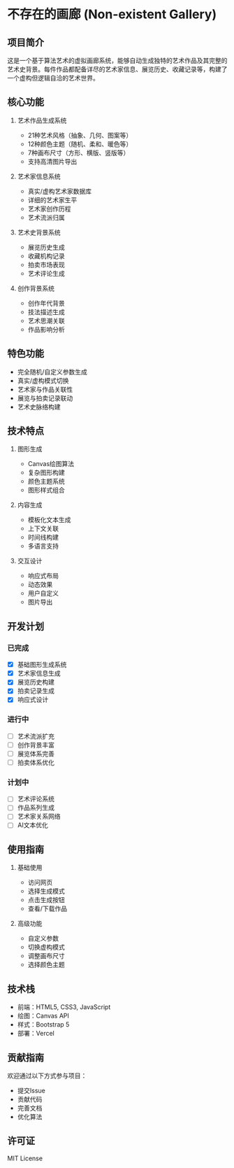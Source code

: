 # 不存在的画廊 (Non-existent Gallery)

## 项目简介
这是一个基于算法艺术的虚拟画廊系统，能够自动生成独特的艺术作品及其完整的艺术史背景。每件作品都配备详尽的艺术家信息、展览历史、收藏记录等，构建了一个虚构但逻辑自洽的艺术世界。

## 核心功能
1. 艺术作品生成系统
   - 21种艺术风格（抽象、几何、图案等）
   - 12种颜色主题（随机、柔和、暖色等）
   - 7种画布尺寸（方形、横版、竖版等）
   - 支持高清图片导出

2. 艺术家信息系统
   - 真实/虚构艺术家数据库
   - 详细的艺术家生平
   - 艺术家创作历程
   - 艺术流派归属

3. 艺术史背景系统
   - 展览历史生成
   - 收藏机构记录
   - 拍卖市场表现
   - 艺术评论生成

4. 创作背景系统
   - 创作年代背景
   - 技法描述生成
   - 艺术思潮关联
   - 作品影响分析

## 特色功能
- 完全随机/自定义参数生成
- 真实/虚构模式切换
- 艺术家与作品关联性
- 展览与拍卖记录联动
- 艺术史脉络构建

## 技术特点
1. 图形生成
   - Canvas绘图算法
   - 复杂图形构建
   - 颜色主题系统
   - 图形样式组合

2. 内容生成
   - 模板化文本生成
   - 上下文关联
   - 时间线构建
   - 多语言支持

3. 交互设计
   - 响应式布局
   - 动态效果
   - 用户自定义
   - 图片导出

## 开发计划
### 已完成
- [x] 基础图形生成系统
- [x] 艺术家信息生成
- [x] 展览历史构建
- [x] 拍卖记录生成
- [x] 响应式设计

### 进行中
- [ ] 艺术流派扩充
- [ ] 创作背景丰富
- [ ] 展览体系完善
- [ ] 拍卖体系优化

### 计划中
- [ ] 艺术评论系统
- [ ] 作品系列生成
- [ ] 艺术家关系网络
- [ ] AI文本优化

## 使用指南
1. 基础使用
   - 访问网页
   - 选择生成模式
   - 点击生成按钮
   - 查看/下载作品

2. 高级功能
   - 自定义参数
   - 切换虚构模式
   - 调整画布尺寸
   - 选择颜色主题

## 技术栈
- 前端：HTML5, CSS3, JavaScript
- 绘图：Canvas API
- 样式：Bootstrap 5
- 部署：Vercel

## 贡献指南
欢迎通过以下方式参与项目：
- 提交Issue
- 贡献代码
- 完善文档
- 优化算法

## 许可证
MIT License